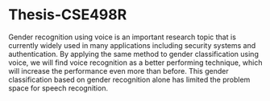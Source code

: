 # Thesis-CSE498R
Gender recognition using voice is an important research topic that is currently widely used in many applications including security systems and authentication. By applying the same method to gender classification using voice, we will find voice recognition as a better performing technique, which will increase the performance even more than before. This gender classification based on gender recognition alone has limited the problem space for speech recognition.
